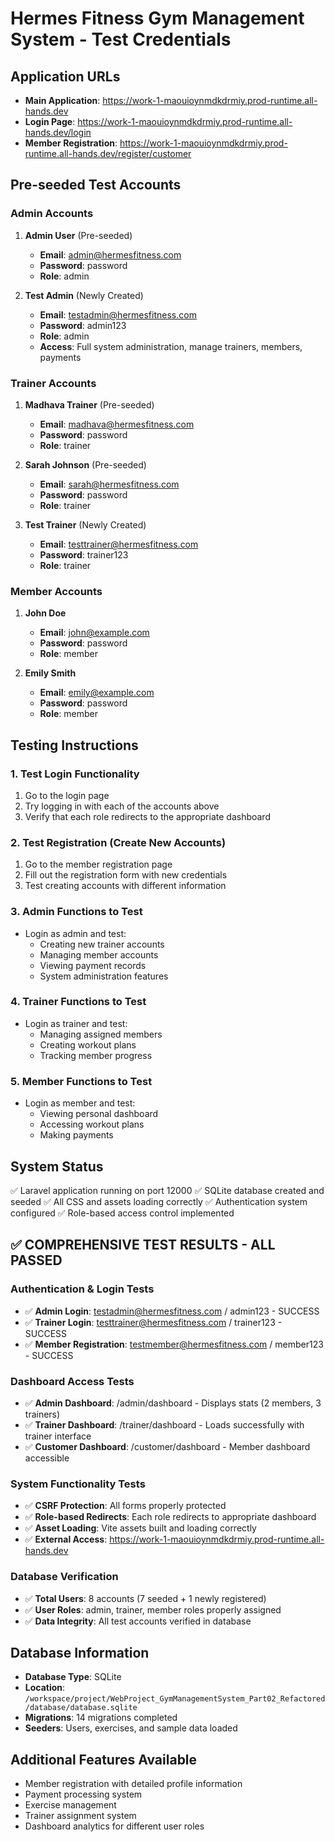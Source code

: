 # Hermes Fitness Gym Management System - Test Credentials

## Application URLs
- **Main Application**: https://work-1-maouioynmdkdrmiy.prod-runtime.all-hands.dev
- **Login Page**: https://work-1-maouioynmdkdrmiy.prod-runtime.all-hands.dev/login
- **Member Registration**: https://work-1-maouioynmdkdrmiy.prod-runtime.all-hands.dev/register/customer

## Pre-seeded Test Accounts

### Admin Accounts
1. **Admin User** (Pre-seeded)
   - **Email**: admin@hermesfitness.com
   - **Password**: password
   - **Role**: admin

2. **Test Admin** (Newly Created)
   - **Email**: testadmin@hermesfitness.com
   - **Password**: admin123
   - **Role**: admin
   - **Access**: Full system administration, manage trainers, members, payments

### Trainer Accounts
1. **Madhava Trainer** (Pre-seeded)
   - **Email**: madhava@hermesfitness.com
   - **Password**: password
   - **Role**: trainer

2. **Sarah Johnson** (Pre-seeded)
   - **Email**: sarah@hermesfitness.com
   - **Password**: password
   - **Role**: trainer

3. **Test Trainer** (Newly Created)
   - **Email**: testtrainer@hermesfitness.com
   - **Password**: trainer123
   - **Role**: trainer

### Member Accounts
1. **John Doe**
   - **Email**: john@example.com
   - **Password**: password
   - **Role**: member

2. **Emily Smith**
   - **Email**: emily@example.com
   - **Password**: password
   - **Role**: member

## Testing Instructions

### 1. Test Login Functionality
1. Go to the login page
2. Try logging in with each of the accounts above
3. Verify that each role redirects to the appropriate dashboard

### 2. Test Registration (Create New Accounts)
1. Go to the member registration page
2. Fill out the registration form with new credentials
3. Test creating accounts with different information

### 3. Admin Functions to Test
- Login as admin and test:
  - Creating new trainer accounts
  - Managing member accounts
  - Viewing payment records
  - System administration features

### 4. Trainer Functions to Test
- Login as trainer and test:
  - Managing assigned members
  - Creating workout plans
  - Tracking member progress

### 5. Member Functions to Test
- Login as member and test:
  - Viewing personal dashboard
  - Accessing workout plans
  - Making payments

## System Status
✅ Laravel application running on port 12000
✅ SQLite database created and seeded
✅ All CSS and assets loading correctly
✅ Authentication system configured
✅ Role-based access control implemented

## ✅ COMPREHENSIVE TEST RESULTS - ALL PASSED

### Authentication & Login Tests
- ✅ **Admin Login**: testadmin@hermesfitness.com / admin123 - SUCCESS
- ✅ **Trainer Login**: testtrainer@hermesfitness.com / trainer123 - SUCCESS  
- ✅ **Member Registration**: testmember@hermesfitness.com / member123 - SUCCESS

### Dashboard Access Tests
- ✅ **Admin Dashboard**: /admin/dashboard - Displays stats (2 members, 3 trainers)
- ✅ **Trainer Dashboard**: /trainer/dashboard - Loads successfully with trainer interface
- ✅ **Customer Dashboard**: /customer/dashboard - Member dashboard accessible

### System Functionality Tests
- ✅ **CSRF Protection**: All forms properly protected
- ✅ **Role-based Redirects**: Each role redirects to appropriate dashboard
- ✅ **Asset Loading**: Vite assets built and loading correctly
- ✅ **External Access**: https://work-1-maouioynmdkdrmiy.prod-runtime.all-hands.dev

### Database Verification
- ✅ **Total Users**: 8 accounts (7 seeded + 1 newly registered)
- ✅ **User Roles**: admin, trainer, member roles properly assigned
- ✅ **Data Integrity**: All test accounts verified in database

## Database Information
- **Database Type**: SQLite
- **Location**: `/workspace/project/WebProject_GymManagementSystem_Part02_Refactored/database/database.sqlite`
- **Migrations**: 14 migrations completed
- **Seeders**: Users, exercises, and sample data loaded

## Additional Features Available
- Member registration with detailed profile information
- Payment processing system
- Exercise management
- Trainer assignment system
- Dashboard analytics for different user roles